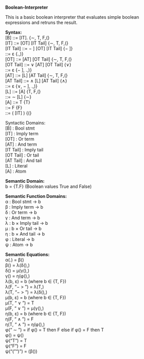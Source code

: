 <b>Boolean-Interpreter</b>
<p>This is a basic boolean interpreter that evaluates simple boolean expressions and retruns the result. </p>


<p><b>Syntax: </b>
<br>[B] ::= [IT].                                 {∼, T, F,(}
<br>[IT] ::= [OT] [IT Tail]                       {∼, T, F,(}
<br>[IT Tail] ::= − ] [OT] [IT Tail]              {− ]}
<br>::= ε {.,)}
<br>[OT] ::= [AT] [OT Tail] {∼, T, F,(}
<br>[OT Tail] ::= ∨ [AT] [OT Tail] {∨}
<br>::= ε {− ], .,)}
<br>[AT] ::= [L] [AT Tail] {∼, T, F,(}
<br>[AT Tail] ::= ∧ [L] [AT Tail] {∧}
<br>::= ε {∨, − ], .,)}
<br>[L] ::= [A] {T, F,(}
<br>::= ∼ [L] {∼}
<br>[A] ::= T {T}
<br>::= F {F}
<br>::= ( [IT] ) {(}
</p>
Syntactic Domains:
<br>[B] : Bool stmt
<br>[IT] : Imply term
<br>[OT] : Or term
<br>[AT] : And term
<br>[IT Tail] : Imply tail
<br>[OT Tail] : Or tail
<br>[AT Tail] : And tail
<br>[L] : Literal
<br>[A] : Atom
<p><b>Semantic Domain:</b>
<br>b = {T.F} (Boolean values True and False)</p>

<p><b>Semantic Function Domains:</b>
<br>α : Bool stmt → b
<br>β : Imply term → b
<br>δ : Or term → b
<br>γ : And term → b
<br>λ : b × Imply tail → b
<br>µ : b × Or tail → b
<br>η : b × And tail → b
<br>φ : Literal → b
<br>ψ : Atom → b
</p>
<p>
<b>Semantic Equations:</b>
<br>α(<IT>.) = β(<IT>)
<br>β(<OT><IT Tail>) = λ(δ(<OT>),<IT Tail>)
<br>δ(<AT><OT Tail>) = µ(γ(<AT>),<OT Tail>)
<br>γ(<L><AT Tail>) = η(φ(<L>),<AT Tail>)
<br>λ(b, ε) = b (where b ∈ {T, F})
<br>λ(F, “− > ”<OT><IT Tail>) = λ(T,<IT Tail>)
<br>λ(T, “− > ”<OT><IT Tail>) = λ(δ(<OT>),<IT Tail>)
<br>µ(b, ε) = b (where b ∈ {T, F})
<br>µ(T, “ ∨ ”<AT><OT Tail>) = T
<br>µ(F, “ ∨ ”<AT><OT Tail>) = µ(γ(<AT>),<OT Tail>)
<br>η(b, ε) = b (where b ∈ {T, F})
<br>η(F, “ ∧ ”<L><AT Tail>) = F
<br>η(T, “ ∧ ”<L><AT Tail>) = η(φ(<L>),<AT Tail>)
<br>φ(“ ∼ ”<L>) = if φ(<L>) = T then F else if φ(<L>) = F then T
<br>φ(<A>) = ψ(<A>)
<br>ψ(“T”) = T
<br>ψ(“F”) = F
<br>ψ(“(”<IT>“)”) = (β(<IT>))
</p>
